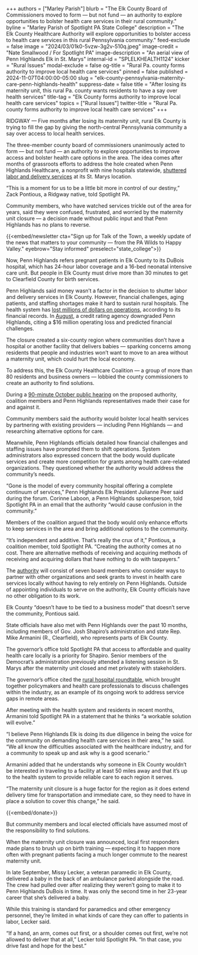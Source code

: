 +++
authors = ["Marley Parish"]
blurb = "The Elk County Board of Commissioners moved to form — but not fund — an authority to explore opportunities to bolster health care services in their rural community."
byline = "Marley Parish of Spotlight PA State College"
description = "The Elk County Healthcare Authority will explore opportunities to bolster access to health care services in this rural Pennsylvania community."
feed-exclude = false
image = "2024/03/01k0-5vzw-3g2v-510q.jpeg"
image-credit = "Nate Smallwood / For Spotlight PA"
image-description = "An aerial view of Penn Highlands Elk in St. Marys"
internal-id = "SPLELKHEALTH1124"
kicker = "Rural Issues"
modal-exclude = false
og-title = "Rural Pa. county forms authority to improve local health care services"
pinned = false
published = 2024-11-07T04:00:00-05:00
slug = "elk-county-pennsylvania-maternity-care-penn-highlands-health"
suppress-date = false
title = "After losing its maternity unit, this rural Pa. county wants residents to have a say over health services"
title-tag = "Elk County forms authority to improve local health care services"
topics = ["Rural Issues"]
twitter-title = "Rural Pa. county forms authority to improve local health care services"
+++

RIDGWAY — Five months after losing its maternity unit, rural Elk County is trying to fill the gap by giving the north-central Pennsylvania community a say over access to local health services.

The three-member county board of commissioners unanimously acted to form — but not fund — an authority to explore opportunities to improve access and bolster health care options in the area. The idea comes after months of grassroots efforts to address the hole created when Penn Highlands Healthcare, a nonprofit with nine hospitals statewide, <a href="https://www.spotlightpa.org/statecollege/2024/03/penn-highlands-elk-county-rural-pennsylvania-birth-labor-delivery-maternity-care/">shuttered labor and delivery services</a> at its St. Marys location.

“This is a moment for us to be a little bit more in control of our destiny,” Zack Pontious, a Ridgway native, told Spotlight PA.

Community members, who have watched services trickle out of the area for years, said they were confused, frustrated, and worried by the maternity unit closure — a decision made without public input and that Penn Highlands has no plans to reverse.

{{<embed/newsletter cta="Sign up for Talk of the Town, a weekly update of the news that matters to your community — from the PA Wilds to Happy Valley." eyebrow="Stay informed" preselect="state_college">}}

Now, Penn Highlands refers pregnant patients in Elk County to its DuBois hospital, which has 24-hour labor coverage and a 16-bed neonatal intensive care unit. But people in Elk County must drive more than 30 minutes to get to Clearfield County for birth services.

Penn Highlands said money wasn’t a factor in the decision to shutter labor and delivery services in Elk County. However, financial challenges, aging patients, and staffing shortages make it hard to sustain rural hospitals. The health system has <a href="https://emma.msrb.org/P21815165-P21392261-P21833128.pdf">lost millions of dollars on operations</a>, according to its financial records. In <a href="https://www.fitchratings.com/research/us-public-finance/fitch-downgrades-penn-highlands-healthcare-pa-pa-idr-to-bbb-outlook-negative-29-08-2024">August</a>, a credit rating agency downgraded Penn Highlands, citing a $16 million operating loss and predicted financial challenges.

The closure created a six-county region where communities don’t have a hospital or another facility that delivers babies —&nbsp;sparking concerns among residents that people and industries won’t want to move to an area without a maternity unit, which could hurt the local economy.

To address this, the Elk County Healthcare Coalition —&nbsp;a group of more than 80 residents and business owners — lobbied the county commissioners to create an authority to find solutions.

During a <a href="https://drive.google.com/file/d/1Hi3ry33qspLWFROXnHPWQLt-6dpE7oIw/view">90-minute October public hearing</a> on the proposed authority, coalition members and Penn Highlands representatives made their case for and against it.

Community members said the authority would bolster local health services by partnering with existing providers — including Penn Highlands — and researching alternative options for care.

Meanwhile, Penn Highlands officials detailed how financial challenges and staffing issues have prompted them to shift operations. System administrators also expressed concern that the body would duplicate services and create more competition for grants among health care-related organizations. They questioned whether the authority would address the community’s needs.

“Gone is the model of every community hospital offering a complete continuum of services,” Penn Highlands Elk President Julianne Peer said during the forum. Corinne Laboon, a Penn Highlands spokesperson, told Spotlight PA in an email that the authority “would cause confusion in the community.”

Members of the coalition argued that the body would only enhance efforts to keep services in the area and bring additional options to the community.

“It’s independent and additive. That’s really the crux of it,” Pontious, a coalition member, told Spotlight PA. “Creating the authority comes at no cost. There are alternative methods of receiving and acquiring methods of receiving and acquiring dollars that have nothing to do with taxpayers.”

The <a href="https://web.archive.org/20241108165425/https://www.co.elk.pa.us/index.php/2-uncategorised/202-elk-county-healthcare-authority-board-of-directors">authority</a> will consist of seven board members who consider ways to partner with other organizations and seek grants to invest in health care services locally without having to rely entirely on Penn Highlands. Outside of appointing individuals to serve on the authority, Elk County officials have no other obligation to its work.

Elk County “doesn’t have to be tied to a business model” that doesn’t serve the community, Pontious said.

State officials have also met with Penn Highlands over the past 10 months, including members of Gov. Josh Shapiro’s administration and state Rep. Mike Armanini (R., Clearfield), who represents parts of Elk County.

The governor’s office told Spotlight PA that access to affordable and quality health care locally is a priority for Shapiro. Senior members of the Democrat’s administration previously attended a listening session in St. Marys after the maternity unit closed and met privately with stakeholders.

The governor’s office cited the <a href="https://www.haponline.org/News/HAP-News-Articles/Latest-News/making-rural-health-a-pennsylvania-priority">rural hospital roundtable</a>, which brought together policymakers and health care professionals to discuss challenges within the industry, as an example of its ongoing work to address service gaps in remote areas.

After meeting with the health system and residents in recent months, Armanini told Spotlight PA in a statement that he thinks “a workable solution will evolve.”

“I believe Penn Highlands Elk is doing its due diligence in being the voice for the community on demanding health care services in their area,” he said. “We all know the difficulties associated with the healthcare industry, and for a community to speak up and ask why is a good scenario.”

Armanini added that he understands why someone in Elk County wouldn’t be interested in traveling to a facility at least 50 miles away and that it’s up to the health system to provide reliable care to each region it serves.

“The maternity unit closure is a huge factor for the region as it does extend delivery time for transportation and immediate care, so they need to have in place a solution to cover this change,” he said.

{{<embed/donate>}}

But community members and local elected officials have assumed most of the responsibility to find solutions.

When the maternity unit closure was announced, local first responders made plans to brush up on birth training — expecting it to happen more often with pregnant patients facing a much longer commute to the nearest maternity unit.

In late September, Missy Lecker, a veteran paramedic in Elk County, delivered a baby in the back of an ambulance parked alongside the road. The crew had pulled over after realizing they weren’t going to make it to Penn Highlands DuBois in time. It was only the second time in her 23-year career that she’s delivered a baby.

While this training is standard for paramedics and other emergency personnel, they’re limited in what kinds of care they can offer to patients in labor, Lecker said.

“If a hand, an arm, comes out first, or a shoulder comes out first, we’re not allowed to deliver that at all,” Lecker told Spotlight PA. “In that case, you drive fast and hope for the best.”

